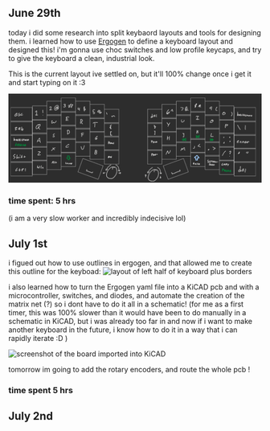 ## June 29th
today i did some research into split keybaord layouts and tools for designing them. i learned how to use [Ergogen](https://github.com/ergogen/ergogen) to define a keyboard layout and designed this! i'm gonna use choc switches and low profile keycaps, and try to give the keyboard a clean, industrial look. 

This is the current layout ive settled on, but it'll 100% change once i get it and start typing on it :3

![layout of keyboard](journal_photos/key_layout.png)

### time spent: 5 hrs
(i am a very slow worker and incredibly indecisive lol) 


## July 1st
i figued out how to use outlines in ergogen, and that allowed me to create this outline for the keyboad: 
![layout of left half of keyboard plus borders](journal_photos/board_borders) 

i also learned how to turn the Ergogen yaml file into a KiCAD pcb and with a microcontroller, switches, and diodes, and automate the creation of the matrix net (?) so i dont have to do it all in a schematic! (for me as a first timer, this was 100% slower than it would have been to do manually in a schematic in KiCAD, but i was already too far in and now if i want to make another keyboard in the future, i know how to do it in a way that i can rapidly iterate :D )

![screenshot of the board imported into KiCAD](board_kicad.png)

tomorrow im going to add the rotary encoders, and route the whole pcb ! 
### time spent 5 hrs

## July 2nd
